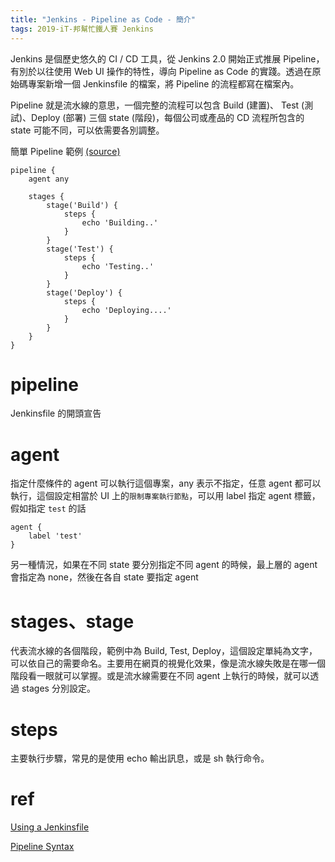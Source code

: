 ```yaml
---
title: "Jenkins - Pipeline as Code - 簡介"
tags: 2019-iT-邦幫忙鐵人賽 Jenkins
---
```


Jenkins 是個歷史悠久的 CI / CD 工具，從 Jenkins 2.0 開始正式推展 Pipeline，有別於以往使用 Web UI 操作的特性，導向 Pipeline as Code 的實踐。透過在原始碼專案新增一個 Jenkinsfile 的檔案，將 Pipeline 的流程都寫在檔案內。

Pipeline 就是流水線的意思，一個完整的流程可以包含 Build (建置)、 Test (測試)、Deploy (部署) 三個 state (階段)，每個公司或產品的 CD 流程所包含的 state 可能不同，可以依需要各別調整。

簡單 Pipeline 範例 [(source)](https://jenkins.io/doc/book/pipeline/jenkinsfile/)

```
pipeline {
    agent any

    stages {
        stage('Build') {
            steps {
                echo 'Building..'
            }
        }
        stage('Test') {
            steps {
                echo 'Testing..'
            }
        }
        stage('Deploy') {
            steps {
                echo 'Deploying....'
            }
        }
    }
}
```

# pipeline

Jenkinsfile 的開頭宣告

# agent

指定什麼條件的 agent 可以執行這個專案，any 表示不指定，任意 agent 都可以執行，這個設定相當於 UI 上的`限制專案執行節點`，可以用 label 指定 agent 標籤，假如指定 `test` 的話

```
agent {
    label 'test'
}
```

另一種情況，如果在不同 state 要分別指定不同 agent 的時候，最上層的 agent 會指定為 none，然後在各自 state 要指定 agent

# stages、stage

代表流水線的各個階段，範例中為 Build, Test, Deploy，這個設定單純為文字，可以依自己的需要命名。主要用在網頁的視覺化效果，像是流水線失敗是在哪一個階段看一眼就可以掌握。或是流水線需要在不同 agent 上執行的時候，就可以透過 stages 分別設定。

# steps

主要執行步驟，常見的是使用 echo 輸出訊息，或是 sh 執行命令。

# ref

[Using a Jenkinsfile](https://jenkins.io/doc/book/pipeline/jenkinsfile/)

[Pipeline Syntax](https://jenkins.io/doc/book/pipeline/syntax/#stages)
